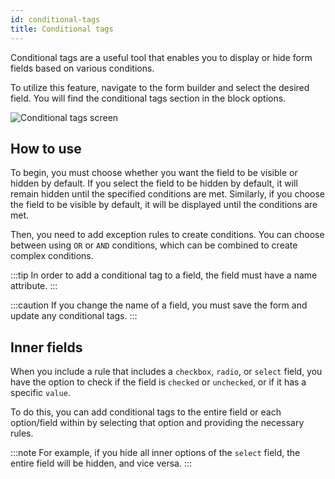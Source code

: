 ```yaml
---
id: conditional-tags
title: Conditional tags
---
```


Conditional tags are a useful tool that enables you to display or hide form fields based on various conditions.

To utilize this feature, navigate to the form builder and select the desired field. You will find the conditional tags section in the block options.

![Conditional tags screen](/img/forms/conditional-tags.webp)

## How to use

To begin, you must choose whether you want the field to be visible or hidden by default. If you select the field to be hidden by default, it will remain hidden until the specified conditions are met. Similarly, if you choose the field to be visible by default, it will be displayed until the conditions are met.

Then, you need to add exception rules to create conditions. You can choose between using `OR` or `AND` conditions, which can be combined to create complex conditions.

:::tip
In order to add a conditional tag to a field, the field must have a name attribute.
:::

:::caution
If you change the name of a field, you must save the form and update any conditional tags.
:::

## Inner fields

When you include a rule that includes a `checkbox`, `radio`, or `select` field, you have the option to check if the field is `checked` or `unchecked`, or if it has a specific `value`.

To do this, you can add conditional tags to the entire field or each option/field within by selecting that option and providing the necessary rules.

:::note
For example, if you hide all inner options of the `select` field, the entire field will be hidden, and vice versa.
:::
